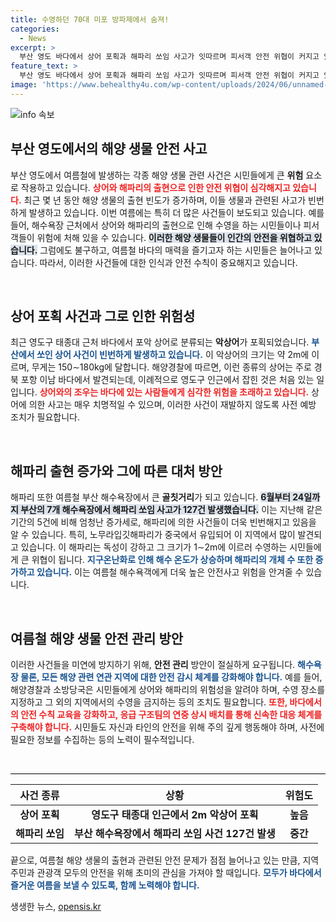 ```yaml
---
title: 수영하던 70대 미포 방파제에서 숨져!
categories:
  - News
excerpt: >
  부산 영도 바다에서 상어 포획과 해파리 쏘임 사고가 잇따르며 피서객 안전 위협이 커지고 있다. 최근 해수욕장에서 발생한 인명 사고와 악상어 출현 소식이 긴장감을 더하고 있다. 여름철 바다의 위험 요소가 급증하는 이유는 무엇일까?
feature_text: >
  부산 영도 바다에서 상어 포획과 해파리 쏘임 사고가 잇따르며 피서객 안전 위협이 커지고 있다. 최근 해수욕장에서 발생한 인명 사고와 악상어 출현 소식이 긴장감을 더하고 있다. 여름철 바다의 위험 요소가 급증하는 이유는 무엇일까?
image: 'https://www.behealthy4u.com/wp-content/uploads/2024/06/unnamed-file.png'
---
```


<p><img src="https://www.behealthy4u.com/wp-content/uploads/2024/06/unnamed-file.png" alt="info 속보" /></p>

<h2 data-ke-size="size26">부산 영도에서의 해양 생물 안전 사고</h2>

<p data-ke-size="size16">부산 영도에서 여름철에 발생하는 각종 해양 생물 관련 사건은 시민들에게 큰 <b>위험</b> 요소로 작용하고 있습니다. <b><span style="color: #ee2323;">상어와 해파리의 출현으로 인한 안전 위협이 심각해지고 있습니다.</span></b> 최근 몇 년 동안 해양 생물의 출현 빈도가 증가하며, 이들 생물과 관련된 사고가 빈번하게 발생하고 있습니다. 이번 여름에는 특히 더 많은 사건들이 보도되고 있습니다. 예를 들어, 해수욕장 근처에서 상어와 해파리의 출현으로 인해 수영을 하는 시민들이나 피서객들이 위험에 처해 있을 수 있습니다. <b><span style="background-color: #21538527;">이러한 해양 생물들이 인간의 안전을 위협하고 있습니다.</span></b> 그럼에도 불구하고, 여름철 바다의 매력을 즐기고자 하는 시민들은 늘어나고 있습니다. 따라서, 이러한 사건들에 대한 인식과 안전 수칙이 중요해지고 있습니다.</p>

<p data-ke-size="size16">&nbsp;</p>

<h2 data-ke-size="size26">상어 포획 사건과 그로 인한 위험성</h2>

<p data-ke-size="size16">최근 영도구 태종대 근처 바다에서 포악 상어로 분류되는 <b>악상어</b>가 포획되었습니다. <b><span style="color: #1a5490;">부산에서 쏘인 상어 사건이 빈번하게 발생하고 있습니다.</span></b> 이 악상어의 크기는 약 2m에 이르며, 무게는 150∼180kg에 달합니다. 해양경찰에 따르면, 이런 종류의 상어는 주로 경북 포항 이남 바다에서 발견되는데, 이례적으로 영도구 인근에서 잡힌 것은 처음 있는 일입니다. <b><span style="color: #ee2323;">상어와의 조우는 바다에 있는 사람들에게 심각한 위험을 초래하고 있습니다.</span></b> 상어에 의한 사고는 매우 치명적일 수 있으며, 이러한 사건이 재발하지 않도록 사전 예방 조치가 필요합니다.</p>

<p data-ke-size="size16">&nbsp;</p>

<h2 data-ke-size="size26">해파리 출현 증가와 그에 따른 대처 방안</h2>

<p data-ke-size="size16">해파리 또한 여름철 부산 해수욕장에서 큰 <b>골칫거리</b>가 되고 있습니다. <b><span style="background-color: #21538527;">6월부터 24일까지 부산의 7개 해수욕장에서 해파리 쏘임 사고가 127건 발생했습니다.</span></b> 이는 지난해 같은 기간의 5건에 비해 엄청난 증가세로, 해파리에 의한 사건들이 더욱 빈번해지고 있음을 알 수 있습니다. 특히, 노무라입깃해파리가 중국에서 유입되어 이 지역에서 많이 발견되고 있습니다. 이 해파리는 독성이 강하고 그 크기가 1∼2m에 이르러 수영하는 시민들에게 큰 위협이 됩니다. <b><span style="color: #1a5490;">지구온난화로 인해 해수 온도가 상승하며 해파리의 개체 수 또한 증가하고 있습니다.</span></b> 이는 여름철 해수욕객에게 더욱 높은 안전사고 위험을 안겨줄 수 있습니다.</p>

<p data-ke-size="size16">&nbsp;</p>

<h2 data-ke-size="size26">여름철 해양 생물 안전 관리 방안</h2>

<p data-ke-size="size16">이러한 사건들을 미연에 방지하기 위해, <b>안전 관리</b> 방안이 절실하게 요구됩니다. <b><span style="color: #1a5490;">해수욕장 물론, 모든 해양 관련 연관 지역에 대한 안전 감시 체계를 강화해야 합니다.</span></b> 예를 들어, 해양경찰과 소방당국은 시민들에게 상어와 해파리의 위험성을 알려야 하며, 수영 장소를 지정하고 그 외의 지역에서의 수영을 금지하는 등의 조치도 필요합니다. <b><span style="color: #ee2323;">또한, 바다에서의 안전 수칙 교육을 강화하고, 응급 구조팀의 연중 상시 배치를 통해 신속한 대응 체계를 구축해야 합니다.</span></b> 시민들도 자신과 타인의 안전을 위해 주의 깊게 행동해야 하며, 사전에 필요한 정보를 수집하는 등의 노력이 필수적입니다.</p>

<p data-ke-size="size16">&nbsp;</p>

<hr style="height: 1px; background-color: #000;"/>

<table style="width: 100%; border-collapse: collapse;">
    <thead>
        <tr>
            <th style="text-align: center;"><b>사건 종류</b></th>
            <th style="text-align: center;"><b>상황</b></th>
            <th style="text-align: center;"><b>위험도</b></th>
        </tr>
    </thead>
    <tbody>
        <tr>
            <td style="text-align: center; height: 17px;"><b>상어 포획</b></td>
            <td style="text-align: center; height: 17px;"><b>영도구 태종대 인근에서 2m 악상어 포획</b></td>
            <td style="text-align: center; height: 17px;"><b>높음</b></td>
        </tr>
        <tr>
            <td style="text-align: center; height: 17px;"><b>해파리 쏘임</b></td>
            <td style="text-align: center; height: 17px;"><b>부산 해수욕장에서 해파리 쏘임 사건 127건 발생</b></td>
            <td style="text-align: center; height: 17px;"><b>중간</b></td>
        </tr>
    </tbody>
</table>

<p data-ke-size="size16">끝으로, 여름철 해양 생물의 출현과 관련된 안전 문제가 점점 늘어나고 있는 만큼, 지역 주민과 관광객 모두의 안전을 위해 초미의 관심을 가져야 할 때입니다. <b><span style="color: #1a5490;">모두가 바다에서 즐거운 여름을 보낼 수 있도록, 함께 노력해야 합니다.</span></b></p>
생생한 뉴스, <a href="https://opensis.kr" rel="dofollow">opensis.kr</a>


